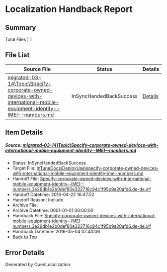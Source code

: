 # <a name='report-top'></a> Localization Handback Report

## Summary
 Total Files | 1

## File List
 Source File | Status | Details 
 ----------- | ------ | ------- 
 [migrated-03-14\Topic\Specify-corporate-owned-devices-with-international-mobile-equipment-identity--IMEI--numbers.md](https://github.com/Microsoft/IntuneDocs-pr/blob/109448161b2c13bc2c5ef6ea43b01b4a84dc0853/migrated-03-14/Topic/Specify-corporate-owned-devices-with-international-mobile-equipment-identity--IMEI--numbers.md) | InSyncHandedBackSuccess | [Details](#15a1211ec83158d1a77c92411100bff572ff9a7a1812)

## Item Details
##### <a name='15a1211ec83158d1a77c92411100bff572ff9a7a1812'></a> Source: [migrated-03-14\Topic\Specify-corporate-owned-devices-with-international-mobile-equipment-identity--IMEI--numbers.md](https://github.com/Microsoft/IntuneDocs-pr/blob/109448161b2c13bc2c5ef6ea43b01b4a84dc0853/migrated-03-14/Topic/Specify-corporate-owned-devices-with-international-mobile-equipment-identity--IMEI--numbers.md)
* Status: InSyncHandedBackSuccess
* Target File: [InTuneDocs\DeployUse\specify-corporate-owned-devices-with-international-mobile-equipment-identity-imei-numbers.md](https://github.com/Microsoft/IntuneDocs-pr.de-de/blob/ecd002be757162461649975a0e90fc27762328a7/InTuneDocs/DeployUse/specify-corporate-owned-devices-with-international-mobile-equipment-identity-imei-numbers.md)
* Handoff File: [Specify-corporate-owned-devices-with-international-mobile-equipment-identity--IMEI--numbers.3e26db1e2b0def80e322716c94c1f95b9a20afd6.de-de.xlf](https://github.com/Microsoft/EM.handoff/blob/56acba1f4705ebecc1ba0b636d6798c10ab04863/ol-handoff/Microsoft/IntuneDocs-pr.de-de/master/Specify-corporate-owned-devices-with-international-mobile-equipment-identity--IMEI--numbers.3e26db1e2b0def80e322716c94c1f95b9a20afd6.de-de.xlf)
* Handoff Datetime: 2016-04-22 16:47:52
* Handoff Reason: Include
* Archive File: 
* Archive Datetime: 0001-01-01 00:00:00
* Handback File: [Specify-corporate-owned-devices-with-international-mobile-equipment-identity--IMEI--numbers.3e26db1e2b0def80e322716c94c1f95b9a20afd6.de-de.xlf](https://github.com/Microsoft/EM.handback/blob/4db65ef8f567233a6b565be08636cd24145c23e0/ol-handback/Microsoft/IntuneDocs-pr.de-de/master/Specify-corporate-owned-devices-with-international-mobile-equipment-identity--IMEI--numbers.3e26db1e2b0def80e322716c94c1f95b9a20afd6.de-de.xlf)
* Handback Datetime: 2016-05-04 07:40:06
* [Back to Top](#report-top)


## Error Details

Generated by OpenLocalization.
